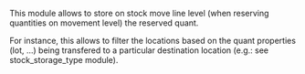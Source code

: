 This module allows to store on stock move line level (when reserving
quantities on movement level) the reserved quant.

For instance, this allows to filter the locations based on the quant
properties (lot, ...) being transfered to a particular destination
location (e.g.: see stock_storage_type module).
